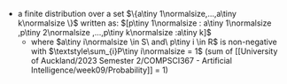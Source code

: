 - a finite distribution over a set $\{a\tiny 1\normalsize,...,a\tiny k\normalsize \}$ written as:
	$[p\tiny 1\normalsize : a\tiny 1\normalsize ,p\tiny 2\normalsize ,...,p\tiny k\normalsize :a\tiny k]$
	- where $a\tiny i\normalsize \in S\ and\ p\tiny i \in R$ is non-negative with $\textstyle\sum_{i}P\tiny i\normalsize = 1$ (sum of [[University of Auckland/2023 Semester 2/COMPSCI367 - Artificial Intelligence/week09/Probability]] = 1)
